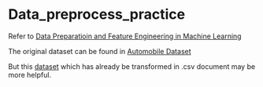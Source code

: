 # Data_preprocess_practice
Refer to [Data Preparatioin and Feature Engineering in Machine Learning](https://developers.google.com/machine-learning/data-prep)

The original dataset can be found in [Automobile Dataset](https://archive.ics.uci.edu/ml/datasets/automobile)

But this [dataset](https://storage.googleapis.com/mledu-datasets/cars_data.csv) which has already be transformed in .csv document may be more helpful.
